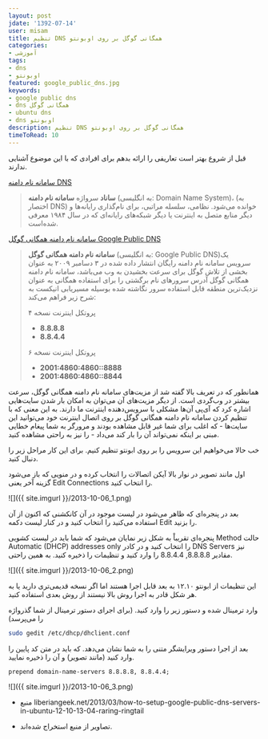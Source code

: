 ```yaml
---
layout: post
jdate: '1392-07-14'
user: misam
title: تنظیم DNS همگانی گوگل بر روی اوبونتو
categories:
- آموزشی
tags:
- dns
- اوبونتو
featured: google_public_dns.jpg
keywords:
- google public dns
- dns همگانی گوگل
- ubuntu dns
- dns اوبونتو
description: تنظیم DNS همگانی گوگل بر روی اوبونتو
timeToRead: 10
---
```


قبل از شروع بهتر است تعاریفی را ارائه بدهم برای افرادی که با این موضوع آشنایی ندارند.

[سامانه نام دامنه DNS](http://fa.wikipedia.org/wiki/DNS)

> **ساناد** سرواژه **سامانه نام دامنه** (به انگلیسی: Domain Name System)‏، (به اختصار DNS) خوانده می‌شود. نظامی، سلسله مراتبی، برای نام‌گذاری رایانه‌ها و دیگر منابع متصل به اینترنت یا دیگر شبکه‌های رایانه‌ای که در سال ۱۹۸۴ معرفی شده‌است.

[سامانه نام دامنه همگانی گوگل Google Public DNS](http://fa.wikipedia.org/wiki/%D8%B3%D8%A7%D9%85%D8%A7%D9%86%D9%87_%D9%86%D8%A7%D9%85_%D8%AF%D8%A7%D9%85%D9%86%D9%87_%D9%87%D9%85%DA%AF%D8%A7%D9%86%DB%8C_%DA%AF%D9%88%DA%AF%D9%84)

> **سامانه نام دامنه همگانی گوگل** (به انگلیسی: Google Public DNS)‏ یک سرویس سامانه نام دامنه رایگان انتشار داده شده در ۳ دسامبر ۲۰۰۹ به عنوان بخشی از تلاش گوگل برای سرعت بخشیدن به وب می‌باشد، سامانه نام دامنه همگانی گوگل آدرس سرورهای نام برگشتی را برای استفاده همگانی به عنوان نزدیک‌ترین منطقه قابل استفاده سرور نگاشته شده بوسیله مسیریابی انیکست به شرح زیر فراهم می‌کند:
> 
> پروتکل اینترنت نسخه ۴
> 
> *   **8.8.8.8**
> *   **8.8.4.4**
> 
> پروتکل اینترنت نسخه ۶
> 
> *   **2001:4860:4860::8888**
> *   **2001:4860:4860::8844**

همانطور که در تعریف بالا گفته شد از مزیت‌های سامانه نام دامنه همگانی گوگل، سرعت بیشتر در وب‌گردی است. از دیگر مزیت‌های آن می‌توان به امکان بار شدن سایت‌هایی اشاره کرد که آی‌پی آن‌ها مشکلی با سرویس‌دهنده اینترنت ما دارند. به این معنی که با تنظیم کردن سامانه نام دامنه همگانی گوگل بر روی اتصال اینترنت خود می‌توانید این سایت‌ها - که اغلب برای شما غیر قابل مشاهده بودند و مرورگر به شما پیغام خطایی مبنی بر اینکه نمی‌تواند آن را بار کند می‌داد - را نیز به راحتی مشاهده کنید.

خب حالا می‌خواهیم این سرویس را بر روی ابونتو تنظیم کنیم. برای این کار مراحل زیر را دنبال کنید.

اول مانند تصویر در نوار بالا آیکن اتصالات را انتخاب کرده و در منویی که باز می‌شود گزینه آخر یعنی Edit Connections را انتخاب کنید.

![]({{ site.imgurl }}/2013-10-06_1.png)

بعد در پنجره‌ای که ظاهر می‌شود در لیست موجود در آن کانکشنی که اکنون از آن استفاده می‌کنید را انتخاب کنید و در کنار لیست دکمه Edit را بزنید.

پنجره‌ای تقریباْ به شکل زیر نمایان می‌شود که شما باید در لیست کشویی Method حالت Automatic (DHCP) addresses only را انتخاب کنید و در کادر DNS Servers نیز مقادیر 8.8.8.8, 8.8.4.4 را وارد کنید و تنظیمات را ذخیره کنید. به همین راحتی.

![]({{ site.imgurl }}/2013-10-06_2.png)

این تنظیمات از ابونتو ۱۲.۱۰ به بعد قابل اجرا هستند اما اگر نسخه قدیمی‌تری دارید یا به هر شکل قادر به اجرا روش بالا نیستند از روش بعدی استفاده کنید.

وارد ترمینال شده و دستور زیر را وارد کنید. (برای اجرای دستور ترمینال از شما گذرواژه را می‌پرسد)

```sh
sudo gedit /etc/dhcp/dhclient.conf
```

بعد از اجرا دستور ویرایشگر متنی را به شما نشان ‌می‌دهد. که باید در متن کد پایین را وارد کنید (مانند تصویر) و آن را ذخیره نمایید.

```
prepend domain-name-servers 8.8.8.8, 8.8.4.4;
```

![]({{ site.imgurl }}/2013-10-06_3.png)

* منبع liberiangeek.net/2013/03/how-to-setup-google-public-dns-servers-in-ubuntu-12-10-13-04-raring-ringtail

* تصاویر از منبع استخراج شده‌اند.